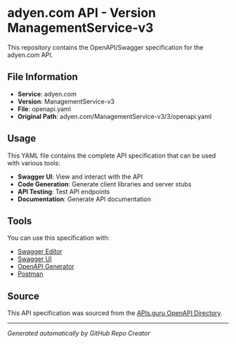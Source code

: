 # adyen.com API - Version ManagementService-v3

This repository contains the OpenAPI/Swagger specification for the adyen.com API.

## File Information

- **Service**: adyen.com
- **Version**: ManagementService-v3
- **File**: openapi.yaml
- **Original Path**: adyen.com/ManagementService-v3/3/openapi.yaml

## Usage

This YAML file contains the complete API specification that can be used with various tools:

- **Swagger UI**: View and interact with the API
- **Code Generation**: Generate client libraries and server stubs
- **API Testing**: Test API endpoints
- **Documentation**: Generate API documentation

## Tools

You can use this specification with:

- [Swagger Editor](https://editor.swagger.io/)
- [Swagger UI](https://swagger.io/tools/swagger-ui/)
- [OpenAPI Generator](https://openapi-generator.tech/)
- [Postman](https://www.postman.com/)

## Source

This API specification was sourced from the [APIs.guru OpenAPI Directory](https://github.com/APIs-guru/openapi-directory).

---

*Generated automatically by GitHub Repo Creator*
